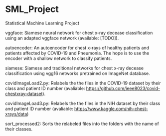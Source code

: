 # SML_Project
Statistical Machine Learning Project

vggface:
  Siamese neural network for chest x-ray decease classification using an adapted vggface network (available: [TODO]).

autoencoder:
  An autoencoder for chest x-rays of healthy patients and patients affected by COVID-19 and Pneumonia. The hope is to use 
  the encoder with a shallow network to classify patients.
 
siamese:
  Siamese and traditional networks for chest x-ray decease classification using vgg16 networks pretrained on ImageNet database.

covidImageLoad2.py: Relabels the the files in the COVID-19 dataset by their class and patient ID number (avaliable: https://github.com/ieee8023/covid-chestxray-dataset).

covidImageLoad3.py: Relabels the the files in the NIH dataset by their class and patient ID number (avaliable: https://www.kaggle.com/nih-chest-xrays/data)

sort_processed2: Sorts the relabeled files into the folders with the name of their classes.
